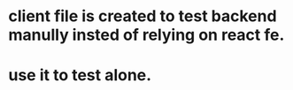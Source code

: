# client file is created to test backend manully insted of relying on react fe.
# use it to test alone.
